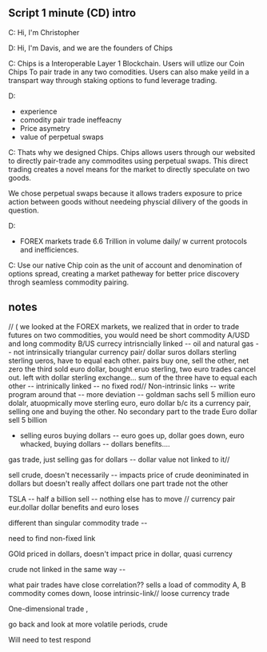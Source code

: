 ## Script 1 minute (CD) intro


C: Hi, I'm Christopher

D: Hi, I'm Davis, and we are the founders of Chips

C: Chips is a Interoperable Layer 1 Blockchain. Users will utlize our Coin Chips To pair trade in any two comodities. Users can also make yeild in a transpart way through staking options to fund leverage trading.

D: 
- experience
- comodity pair trade ineffeacny
- Price asymetry 
- value of perpetual swaps
 
C: Thats why we designed Chips. Chips allows users through our websited to directly pair-trade any commodites using perpetual swaps. This direct trading creates a novel means for the market to directly speculate on two goods. 

We chose perpetual swaps because it allows traders exposure to price action between goods without needeing physcial dilivery of the goods in question.

D: 
- FOREX markets trade 6.6 Trillion in volume daily/ w current protocols and inefficiences.

C: Use our native Chip coin as the unit of account and denomination of options spread, creating a market patheway for better price discovery throgh seamless commodity pairing. 





##  notes
// ( we looked at the FOREX markets, we realized that in order to trade futures on two commodities, you would need be short commodity A/USD and long commodity B/US
currecy intrisncially linked -- 
oil and natural gas -- not intrinsically 
triangular currency pair/ dollar suros dollars sterling sterling ueros, have to equal each other. pairs buy one, sell the other, net zero the third 
sold euro dollar, bought eruo sterling, two euro trades cancel out. left with dollar sterling exchange... 
sum of the three have to equal each other -- intrinically linked -- no fixed rod// 
Non-intrinsic links -- write program around that -- more deviation -- 
goldman sachs sell 5 million euro dolalr, atuopmically move sterling euro, euro dollar b/c its a currency pair, selling one and buying the other.
No secondary part to the trade
Euro dollar sell 5 billion 
- selling euros buying dollars -- euro goes up, dollar goes down, euro whacked, buying dollars -- dollars benefits.... 

gas trade, just selling gas for dollars -- dollar value not linked to it//  

sell crude, doesn't necessarily -- impacts price of crude deoniminated in dollars but doesn't really affect dollars 
one part trade not the other

TSLA -- half a billion sell -- nothing else has to move // currency pair eur.dollar dollar benefits and euro loses 

different than singular commodity trade -- 

need to find non-fixed link 

GOld priced in dollars, doesn't impact price in dollar, quasi currency 

crude not linked in the same way --  

what pair trades have close correlation?? sells a load of commodity A, B commodity comes down, loose intrinsic-link// loose currency trade

One-dimensional trade , 

go back and look at more volatile periods, crude 

Will need to test respond 
